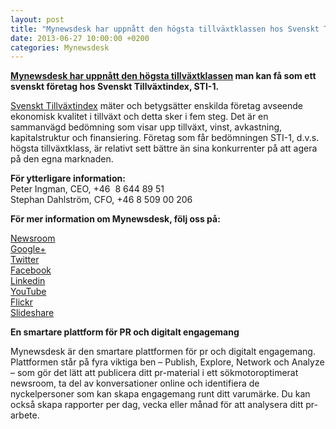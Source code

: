```yaml
---
layout: post
title: "Mynewsdesk har uppnått den högsta tillväxtklassen hos Svenskt Tillväxtindex"
date: 2013-06-27 10:00:00 +0200
categories: Mynewsdesk
---
```

 <div class='clearfix'><p><strong><a href="http://www.tillvaxtindex.se/foretag/sti1/?orgnr=5566341276" target="_blank">Mynewsdesk har uppnått den högsta tillväxtklassen</a> man kan få som ett svenskt företag hos Svenskt Tillväxtindex, STI-1.&nbsp;</strong></p>
<p><a href="http://www.svenskttillvaxtindex.se/" target="_blank">Svenskt&nbsp;Tillväxtindex</a> mäter och betygsätter enskilda företag avseende ekonomisk kvalitet i tillväxt och detta sker i fem steg. Det är en sammanvägd bedömning som visar upp tillväxt, vinst, avkastning, kapitalstruktur och finansiering. Företag som får bedömningen STI-1, d.v.s. högsta tillväxtklass, är relativt sett bättre än sina konkurrenter på att agera på den egna marknaden.</p>
<p><strong>För ytterligare information:<br></strong>Peter Ingman, CEO, +46 &nbsp;8 644 89 51<br>Stephan Dahlström, CFO, +46 8 509 00 206</p>
</div>
<div class='boilerplate'><p><strong>För mer information om Mynewsdesk, följ oss på:</strong></p>
<p><a href="/newsdesk" target="_blank">Newsroom</a><a href="http://twitter.com/#!/mynewsdesk_se"><br /> </a><a href="https://plus.google.com/u/0/104884420513900925138" target="_blank">Google+</a><a href="http://twitter.com/#!/mynewsdesk_se"><br /></a><a href="http://twitter.com/#!/mynewsdesk_se" target="_blank">Twitter</a><br /><a href="http://www.facebook.com/MyNewsdesk" target="_blank">Facebook</a><br /><a href="http://www.linkedin.com/company/mynewsdesk" target="_blank">Linkedin</a><br /><a href="http://www.youtube.com/user/mynewsdesk" target="_blank">YouTube</a><br /><a href="http://www.flickr.com/photos/mynewsdesk" target="_blank">Flickr</a><br /><a href="http://www.slideshare.net/MyNewsdesk" target="_blank">Slideshare</a></p>
<p><strong>En smartare plattform för PR och digitalt engagemang </strong></p>
<p>Mynewsdesk är den smartare plattformen för pr och digitalt engagemang. Plattformen står på fyra viktiga ben – Publish, Explore, Network och Analyze – som gör det lätt att publicera ditt pr-material i ett sökmotoroptimerat newsroom, ta del av konversationer online och identifiera de nyckelpersoner som kan skapa engagemang runt ditt varumärke. Du kan också skapa rapporter per dag, vecka eller månad för att analysera ditt pr-arbete.</p></div>
